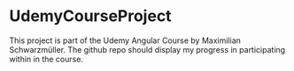 # UdemyCourseProject

This project is part of the Udemy Angular Course by Maximilian Schwarzmüller. The github repo should display my progress in participating within in the course.
